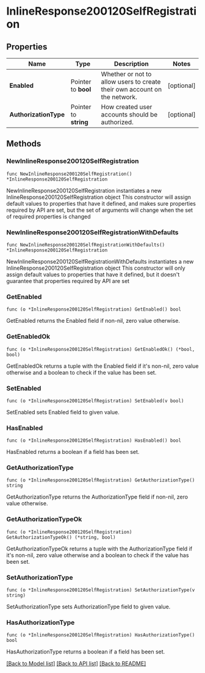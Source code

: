 # InlineResponse200120SelfRegistration

## Properties

Name | Type | Description | Notes
------------ | ------------- | ------------- | -------------
**Enabled** | Pointer to **bool** | Whether or not to allow users to create their own account on the network. | [optional] 
**AuthorizationType** | Pointer to **string** | How created user accounts should be authorized. | [optional] 

## Methods

### NewInlineResponse200120SelfRegistration

`func NewInlineResponse200120SelfRegistration() *InlineResponse200120SelfRegistration`

NewInlineResponse200120SelfRegistration instantiates a new InlineResponse200120SelfRegistration object
This constructor will assign default values to properties that have it defined,
and makes sure properties required by API are set, but the set of arguments
will change when the set of required properties is changed

### NewInlineResponse200120SelfRegistrationWithDefaults

`func NewInlineResponse200120SelfRegistrationWithDefaults() *InlineResponse200120SelfRegistration`

NewInlineResponse200120SelfRegistrationWithDefaults instantiates a new InlineResponse200120SelfRegistration object
This constructor will only assign default values to properties that have it defined,
but it doesn't guarantee that properties required by API are set

### GetEnabled

`func (o *InlineResponse200120SelfRegistration) GetEnabled() bool`

GetEnabled returns the Enabled field if non-nil, zero value otherwise.

### GetEnabledOk

`func (o *InlineResponse200120SelfRegistration) GetEnabledOk() (*bool, bool)`

GetEnabledOk returns a tuple with the Enabled field if it's non-nil, zero value otherwise
and a boolean to check if the value has been set.

### SetEnabled

`func (o *InlineResponse200120SelfRegistration) SetEnabled(v bool)`

SetEnabled sets Enabled field to given value.

### HasEnabled

`func (o *InlineResponse200120SelfRegistration) HasEnabled() bool`

HasEnabled returns a boolean if a field has been set.

### GetAuthorizationType

`func (o *InlineResponse200120SelfRegistration) GetAuthorizationType() string`

GetAuthorizationType returns the AuthorizationType field if non-nil, zero value otherwise.

### GetAuthorizationTypeOk

`func (o *InlineResponse200120SelfRegistration) GetAuthorizationTypeOk() (*string, bool)`

GetAuthorizationTypeOk returns a tuple with the AuthorizationType field if it's non-nil, zero value otherwise
and a boolean to check if the value has been set.

### SetAuthorizationType

`func (o *InlineResponse200120SelfRegistration) SetAuthorizationType(v string)`

SetAuthorizationType sets AuthorizationType field to given value.

### HasAuthorizationType

`func (o *InlineResponse200120SelfRegistration) HasAuthorizationType() bool`

HasAuthorizationType returns a boolean if a field has been set.


[[Back to Model list]](../README.md#documentation-for-models) [[Back to API list]](../README.md#documentation-for-api-endpoints) [[Back to README]](../README.md)


